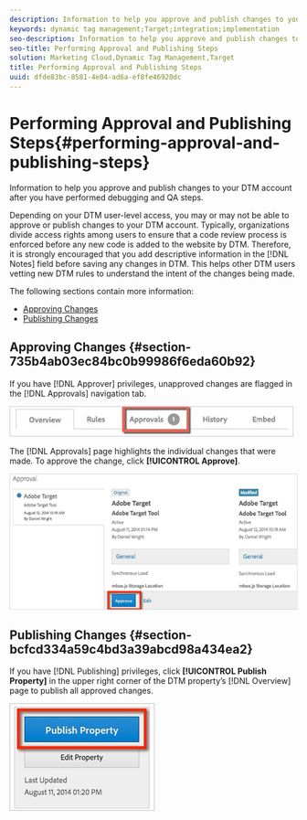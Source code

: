```yaml
---
description: Information to help you approve and publish changes to your DTM account after you have performed debugging and QA steps.
keywords: dynamic tag management;Target;integration;implementation
seo-description: Information to help you approve and publish changes to your DTM account after you have performed debugging and QA steps.
seo-title: Performing Approval and Publishing Steps
solution: Marketing Cloud,Dynamic Tag Management,Target
title: Performing Approval and Publishing Steps
uuid: dfde83bc-8581-4e04-ad6a-ef8fe46920dc
---
```


# Performing Approval and Publishing Steps{#performing-approval-and-publishing-steps}

Information to help you approve and publish changes to your DTM account after you have performed debugging and QA steps.

Depending on your DTM user-level access, you may or may not be able to approve or publish changes to your DTM account. Typically, organizations divide access rights among users to ensure that a code review process is enforced before any new code is added to the website by DTM. Therefore, it is strongly encouraged that you add descriptive information in the [!DNL Notes] field before saving any changes in DTM. This helps other DTM users vetting new DTM rules to understand the intent of the changes being made.

The following sections contain more information:

* [Approving Changes](../qa-approval-deployal-steps/performing-approval-publishing-steps.md#section-735b4ab03ec84bc0b99986f6eda60b92) 
* [Publishing Changes](../qa-approval-deployal-steps/performing-approval-publishing-steps.md#section-bcfcd334a59c4bd3a39abcd98a434ea2)

## Approving Changes {#section-735b4ab03ec84bc0b99986f6eda60b92}

If you have [!DNL Approver] privileges, unapproved changes are flagged in the [!DNL Approvals] navigation tab.

![](assets/approver.png)

The [!DNL Approvals] page highlights the individual changes that were made. To approve the change, click **[!UICONTROL Approve]**.

![](assets/approve.png)

## Publishing Changes {#section-bcfcd334a59c4bd3a39abcd98a434ea2}

If you have [!DNL Publishing] privileges, click **[!UICONTROL Publish Property]** in the upper right corner of the DTM property’s [!DNL Overview] page to publish all approved changes.

![](assets/publish_property.png)

